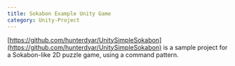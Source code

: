 ```yaml
---
title: Sokabon Example Unity Game
category: Unity-Project
---
```

[https://github.com/hunterdyar/UnitySimpleSokabon](https://github.com/hunterdyar/UnitySimpleSokabon) is a sample project for a Sokabon-like 2D puzzle game, using a command pattern.
